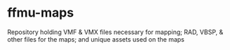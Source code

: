 # ffmu-maps
Repository holding VMF &amp; VMX files necessary for mapping; RAD, VBSP, &amp; other files for the maps; and unique assets used on the maps
